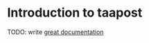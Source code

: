 # Introduction to taapost

TODO: write [great documentation](http://jacobian.org/writing/what-to-write/)
